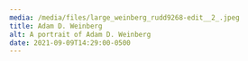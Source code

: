 ```yaml
---
media: /media/files/large_weinberg_rudd9268-edit__2_.jpeg
title: Adam D. Weinberg
alt: A portrait of Adam D. Weinberg
date: 2021-09-09T14:29:00-0500
---
```

